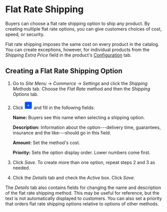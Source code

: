 # Flat Rate Shipping [](id=fixed-shipping-method)

Buyers can choose a flat rate shipping option to ship any product. By creating
multiple flat rate options, you can give customers choices of cost, speed, or
security.

Flat rate shipping imposes the same cost on every product in the catalog. You
can create exceptions, however, for individual products from the *Shipping Extra
Price* field in the product's
[Configuration](/web/liferay-emporio/documentation/-/knowledge_base/1-0/configuration#shipping)
tab.

## Creating a Flat Rate Shipping Option [](id=creating-a-flat-rate-shipping-option)

1.  Go to *Site Menu* &rarr; *Commerce* &rarr; *Settings* and click the
    *Shipping Methods* tab. Choose the *Flat Rate* method and then the *Shipping
    Options* tab.

2.  Click ![Add](../../images/icon-add.png) and fill in the following fields:

    **Name:** Buyers see this name when selecting a shipping option.

    **Description:** Information about the option---delivery time, guarantees,
    insurance and the like---should go in this field.

    **Amount:** Set the method's cost.

    **Priority:** Sets the option display order. Lower numbers come first.

3.  Click *Save*. To create more than one option, repeat steps 2 and 3 as
    needed.

4.  Click the *Details* tab and check the *Active* box. Click *Save*.

The *Details* tab also contains fields for changing the name and description of
the flat rate shipping method. This may be useful for reference, but the text is
not automatically displayed to customers. You can also set a priority that
orders flat rate shipping options relative to options of other methods. 
